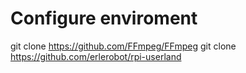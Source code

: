 # Configure enviroment

git clone https://github.com/FFmpeg/FFmpeg
git clone https://github.com/erlerobot/rpi-userland
